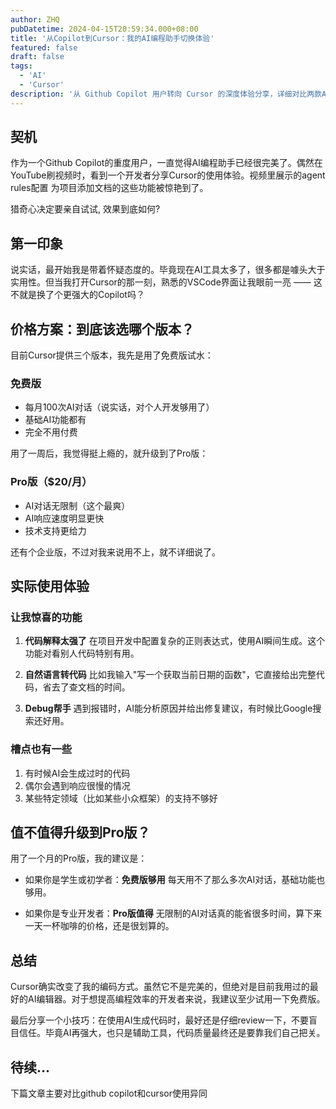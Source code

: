 ```yaml
---
author: ZHQ
pubDatetime: 2024-04-15T20:59:34.000+08:00
title: '从Copilot到Cursor：我的AI编程助手切换体验'
featured: false
draft: false
tags:
  - 'AI'
  - 'Cursor'
description: '从 Github Copilot 用户转向 Cursor 的深度体验分享，详细对比两款AI编程助手的功能特点、价格方案和实际使用感受，帮助你做出更好的选择。'
---
```


## 契机

作为一个Github Copilot的重度用户，一直觉得AI编程助手已经很完美了。偶然在YouTube刷视频时，看到一个开发者分享Cursor的使用体验。视频里展示的agent rules配置 为项目添加文档的这些功能被惊艳到了。

猎奇心决定要亲自试试, 效果到底如何?

## 第一印象

说实话，最开始我是带着怀疑态度的。毕竟现在AI工具太多了，很多都是噱头大于实用性。但当我打开Cursor的那一刻，熟悉的VSCode界面让我眼前一亮 —— 这不就是换了个更强大的Copilot吗？

## 价格方案：到底该选哪个版本？

目前Cursor提供三个版本，我先是用了免费版试水：

### 免费版
- 每月100次AI对话（说实话，对个人开发够用了）
- 基础AI功能都有
- 完全不用付费

用了一周后，我觉得挺上瘾的，就升级到了Pro版：

### Pro版（$20/月）
- AI对话无限制（这个最爽）
- AI响应速度明显更快
- 技术支持更给力

还有个企业版，不过对我来说用不上，就不详细说了。

## 实际使用体验

### 让我惊喜的功能

1. **代码解释太强了**
   在项目开发中配置复杂的正则表达式，使用AI瞬间生成。这个功能对看别人代码特别有用。

2. **自然语言转代码**
   比如我输入"写一个获取当前日期的函数"，它直接给出完整代码，省去了查文档的时间。

3. **Debug帮手**
   遇到报错时，AI能分析原因并给出修复建议，有时候比Google搜索还好用。

### 槽点也有一些

1. 有时候AI会生成过时的代码
2. 偶尔会遇到响应很慢的情况
3. 某些特定领域（比如某些小众框架）的支持不够好

## 值不值得升级到Pro版？

用了一个月的Pro版，我的建议是：

- 如果你是学生或初学者：**免费版够用**
  每天用不了那么多次AI对话，基础功能也够用。

- 如果你是专业开发者：**Pro版值得**
  无限制的AI对话真的能省很多时间，算下来一天一杯咖啡的价格，还是很划算的。

## 总结

Cursor确实改变了我的编码方式。虽然它不是完美的，但绝对是目前我用过的最好的AI编辑器。对于想提高编程效率的开发者来说，我建议至少试用一下免费版。

最后分享一个小技巧：在使用AI生成代码时，最好还是仔细review一下，不要盲目信任。毕竟AI再强大，也只是辅助工具，代码质量最终还是要靠我们自己把关。

## 待续...

<span class="text-red-500">下篇文章主要对比github copilot和cursor使用异同</span>